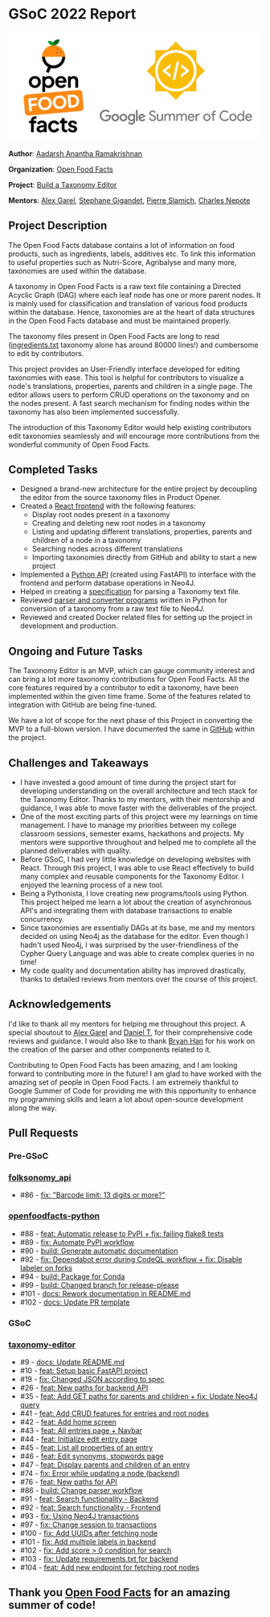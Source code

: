 # GSoC 2022 Report

<img src="./assets/Logos.webp" alt="Logos" width="600"/>

**Author**: [Aadarsh Anantha Ramakrishnan](https://github.com/aadarsh-ram)

**Organization**: [Open Food Facts](https://world.openfoodfacts.org/)

**Project**: [Build a Taxonomy Editor](https://github.com/openfoodfacts/taxonomy-editor)

**Mentors**: [Alex Garel](https://github.com/alexgarel), [Stephane Gigandet](https://github.com/stephanegigandet), [Pierre Slamich](https://github.com/teolemon), [Charles Nepote](https://github.com/charlesnepote)

## Project Description

The Open Food Facts database contains a lot of information on food products, such as ingredients, labels, additives etc. To link this information to useful properties such as Nutri-Score, Agribalyse and many more, taxonomies are used within the database.

A taxonomy in Open Food Facts is a raw text file containing a Directed Acyclic Graph (DAG) where each leaf node has one or more parent nodes. It is mainly used for classification and translation of various food products within the database. Hence, taxonomies are at the heart of data structures in the Open Food Facts database and must be maintained properly.

The taxonomy files present in Open Food Facts are long to read ([ingredients.txt](https://github.com/openfoodfacts/openfoodfacts-server/blob/main/taxonomies/ingredients.txt) taxonomy alone has around 80000 lines!) and cumbersome to edit by contributors.

This project provides an User-Friendly interface developed for editing taxonomies with ease. This tool is helpful for contributors to visualize a node's translations, properties, parents and children in a single page. The editor allows users to perform CRUD operations on the taxonomy and on the nodes present. A fast search mechanism for finding nodes within the taxonomy has also been implemented successfully.

The introduction of this Taxonomy Editor would help existing contributors edit taxonomies seamlessly and will encourage more contributions from the wonderful community of Open Food Facts.

## Completed Tasks

- Designed a brand-new architecture for the entire project by decoupling the editor from the source taxonomy files in Product Opener.
- Created a [React frontend](https://github.com/openfoodfacts/taxonomy-editor/tree/main/taxonomy-editor-frontend) with the following features:
    - Display root nodes present in a taxonomy
    - Creating and deleting new root nodes in a taxonomy
    - Listing and updating different translations, properties, parents and children of a node in a taxonomy
    - Searching nodes across different translations
    - Importing taxonomies directly from GitHub and ability to start a new project
- Implemented a [Python API](https://github.com/openfoodfacts/taxonomy-editor/tree/main/backend) (created using FastAPI) to interface with the frontend and perform database operations in Neo4J.
- Helped in creating a [specification](https://github.com/openfoodfacts/taxonomy-editor/blob/main/doc/references/taxonomy-parser.md) for parsing a Taxonomy text file.
- Reviewed [parser and converter programs](https://github.com/openfoodfacts/taxonomy-editor/tree/main/parser) written in Python for conversion of a taxonomy from a raw text file to Neo4J.
- Reviewed and created Docker related files for setting up the project in development and production.

## Ongoing and Future Tasks
The Taxonomy Editor is an MVP, which can gauge community interest and can bring a lot more taxonomy contributions for Open Food Facts. All the core features required by a contributor to edit a taxonomy, have been implemented within the given time frame. Some of the features related to integration with GitHub are being fine-tuned.
 
We have a lot of scope for the next phase of this Project in converting the MVP to a full-blown version. I have documented the same in [GitHub]((https://github.com/openfoodfacts/taxonomy-editor/issues)) within the project.

## Challenges and Takeaways
- I have invested a good amount of time during the project start for developing understanding on the overall architecture and tech stack for the Taxonomy Editor. Thanks to my mentors, with their mentorship and guidance, I was able to move faster with the deliverables of the project.
- One of the most exciting parts of this project were my learnings on time management. I have to manage my priorities between my college classroom sessions, semester exams, hackathons and projects. My mentors were supportive throughout and helped me to complete all the planned deliverables with quality.
- Before GSoC, I had very little knowledge on developing websites with React. Through this project, I was able to use React effectively to build many complex and reusable components for the Taxonomy Editor. I enjoyed the learning process of a new tool.
- Being a Pythonista, I love creating new programs/tools using Python. This project helped me learn a lot about the creation of asynchronous API's and integrating them with database transactions to enable concurrency.
- Since taxonomies are essentially DAGs at its base, me and my mentors decided on using Neo4j as the database for the editor. Even though I hadn't used Neo4j, I was surprised by the user-friendliness of the Cypher Query Language and was able to create complex queries in no time!
- My code quality and documentation ability has improved drastically, thanks to detailed reviews from mentors over the course of this project.

## Acknowledgements
I'd like to thank all my mentors for helping me throughout this project. A special shoutout to [Alex Garel](https://github.com/alexgarel) and [Daniel T](https://github.com/nobeeakon), for their comprehensive code reviews and guidance. I would also like to thank [Bryan Han](https://github.com/BryanH01) for his work on the creation of the parser and other components related to it.

Contributing to Open Food Facts has been amazing, and I am looking forward to contributing more in the future! I am glad to have worked with the amazing set of people in Open Food Facts. I am extremely thankful to Google Summer of Code for providing me with this opportunity to enhance my programming skills and learn a lot about open-source development along the way.

## Pull Requests

### **Pre-GSoC**
### [folksonomy_api](https://github.com/openfoodfacts/folksonomy_api)
- #86 - [fix: "Barcode limit: 13 digits or more?"](https://github.com/openfoodfacts/folksonomy_api/pull/86)

### [openfoodfacts-python](https://github.com/openfoodfacts/openfoodfacts-python)
- #88 - [feat: Automatic release to PyPI + fix: failing flake8 tests](https://github.com/openfoodfacts/openfoodfacts-python/pull/88)
- #89 - [fix: Automate PyPI workflow](https://github.com/openfoodfacts/openfoodfacts-python/pull/89)
- #90 - [build: Generate automatic documentation](https://github.com/openfoodfacts/openfoodfacts-python/pull/90)
- #92 - [fix: Dependabot error during CodeQL workflow + fix: Disable labeler on forks](https://github.com/openfoodfacts/openfoodfacts-python/pull/92)
- #94 - [build: Package for Conda](https://github.com/openfoodfacts/openfoodfacts-python/pull/94)
- #99 - [build: Changed branch for release-please](https://github.com/openfoodfacts/openfoodfacts-python/pull/99)
- #101 - [docs: Rework documentation in README.md](https://github.com/openfoodfacts/openfoodfacts-python/pull/101)
- #102 - [docs: Update PR template](https://github.com/openfoodfacts/openfoodfacts-python/pull/102)

### **GSoC**
### [taxonomy-editor](https://github.com/openfoodfacts/taxonomy-editor)
- #9 - [docs: Update README.md](https://github.com/openfoodfacts/taxonomy-editor/pull/9)
- #10 - [feat: Setup basic FastAPI project](https://github.com/openfoodfacts/taxonomy-editor/pull/10)
- #19 - [fix: Changed JSON according to spec](https://github.com/openfoodfacts/taxonomy-editor/pull/19)
- #26 - [feat: New paths for backend API](https://github.com/openfoodfacts/taxonomy-editor/pull/26)
- #35 - [feat: Add GET paths for parents and children + fix: Update Neo4J query](https://github.com/openfoodfacts/taxonomy-editor/pull/35)
- #41 - [feat: Add CRUD features for entries and root nodes](https://github.com/openfoodfacts/taxonomy-editor/pull/41) 
- #42 - [feat: Add home screen](https://github.com/openfoodfacts/taxonomy-editor/pull/42)
- #43 - [feat: All entries page + Navbar](https://github.com/openfoodfacts/taxonomy-editor/pull/43)
- #44 - [feat: Initialize edit entry page](https://github.com/openfoodfacts/taxonomy-editor/pull/44) 
- #45 - [feat: List all properties of an entry](https://github.com/openfoodfacts/taxonomy-editor/pull/45)
- #46 - [feat: Edit synonyms, stopwords page](https://github.com/openfoodfacts/taxonomy-editor/pull/46)
- #47 - [feat: Display parents and children of an entry](https://github.com/openfoodfacts/taxonomy-editor/pull/47)
- #74 - [fix: Error while updating a node (backend)](https://github.com/openfoodfacts/taxonomy-editor/pull/74)
- #76 - [feat: New paths for API](https://github.com/openfoodfacts/taxonomy-editor/pull/76)
- #86 - [build: Change parser workflow](https://github.com/openfoodfacts/taxonomy-editor/pull/86)
- #91 - [feat: Search functionality - Backend](https://github.com/openfoodfacts/taxonomy-editor/pull/91)
- #92 - [feat: Search functionality - Frontend](https://github.com/openfoodfacts/taxonomy-editor/pull/92) 
- #93 - [fix: Using Neo4J transactions](https://github.com/openfoodfacts/taxonomy-editor/pull/93)
- #97 - [fix: Change session to transactions](https://github.com/openfoodfacts/taxonomy-editor/pull/97)
- #100 - [fix: Add UUIDs after fetching node](https://github.com/openfoodfacts/taxonomy-editor/pull/100)
- #101 - [fix: Add multiple labels in backend](https://github.com/openfoodfacts/taxonomy-editor/pull/101) 
- #102 - [fix: Add score > 0 condition for search](https://github.com/openfoodfacts/taxonomy-editor/pull/102)
- #103 - [fix: Update requirements.txt for backend](https://github.com/openfoodfacts/taxonomy-editor/pull/103)
- #104 - [feat: Add new endpoint for fetching root nodes](https://github.com/openfoodfacts/taxonomy-editor/pull/104)

## Thank you [Open Food Facts](https://world.openfoodfacts.org/) for an amazing summer of code!
